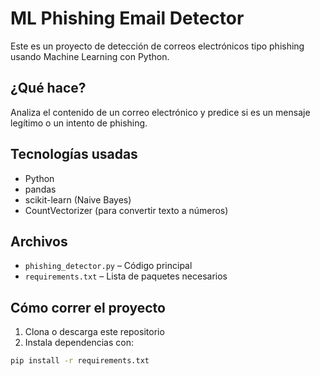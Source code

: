 #  ML Phishing Email Detector

Este es un proyecto de detección de correos electrónicos tipo phishing usando Machine Learning con Python.

##  ¿Qué hace?

Analiza el contenido de un correo electrónico y predice si es un mensaje legítimo o un intento de phishing.

##  Tecnologías usadas

- Python
- pandas
- scikit-learn (Naive Bayes)
- CountVectorizer (para convertir texto a números)

##  Archivos

- `phishing_detector.py` – Código principal
- `requirements.txt` – Lista de paquetes necesarios

##  Cómo correr el proyecto

1. Clona o descarga este repositorio
2. Instala dependencias con:

```bash
pip install -r requirements.txt
